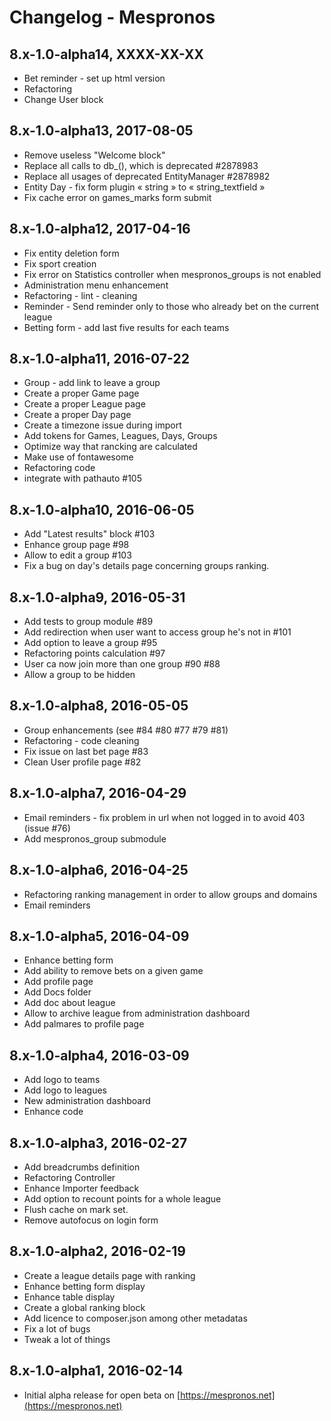 # Changelog - Mespronos
## 8.x-1.0-alpha14, XXXX-XX-XX
  - Bet reminder - set up html version
  - Refactoring
  - Change User block

## 8.x-1.0-alpha13, 2017-08-05
  - Remove useless "Welcome block"
  - Replace all calls to db_(), which is deprecated #2878983
  - Replace all usages of deprecated EntityManager #2878982
  - Entity Day - fix form plugin « string » to « string_textfield »
  - Fix cache error on games_marks form submit

## 8.x-1.0-alpha12, 2017-04-16
  - Fix entity deletion form
  - Fix sport creation
  - Fix error on Statistics controller when mespronos_groups is not enabled
  - Administration menu enhancement
  - Refactoring - lint - cleaning
  - Reminder - Send reminder only to those who already bet on the current league
  - Betting form - add last five results for each teams

## 8.x-1.0-alpha11, 2016-07-22
  - Group - add link to leave a group
  - Create a proper Game page
  - Create a proper League page
  - Create a proper Day page
  - Create a timezone issue during import
  - Add tokens for Games, Leagues, Days, Groups
  - Optimize way that rancking are calculated
  - Make use of fontawesome
  - Refactoring code
  - integrate with pathauto #105

## 8.x-1.0-alpha10, 2016-06-05
  - Add "Latest results" block #103
  - Enhance group page #98
  - Allow to edit a group #103
  - Fix a bug on day's details page concerning groups ranking.
  
## 8.x-1.0-alpha9, 2016-05-31
  - Add tests to group module #89
  - Add redirection when user want to access group he's not in #101
  - Add option to leave a group #95
  - Refactoring points calculation #97
  - User ca now join more than one group #90 #88
  - Allow a group to be hidden  

## 8.x-1.0-alpha8, 2016-05-05
  - Group enhancements  (see #84 #80 #77 #79 #81)
  - Refactoring - code cleaning
  - Fix issue on last bet page #83
  - Clean User profile page #82
  
## 8.x-1.0-alpha7, 2016-04-29
  - Email reminders - fix problem in url when not logged in to avoid 403 (issue #76)
  - Add mespronos_group submodule
  
## 8.x-1.0-alpha6, 2016-04-25
  - Refactoring ranking management in order to allow groups and domains
  - Email reminders

## 8.x-1.0-alpha5, 2016-04-09
  - Enhance betting form
  - Add ability to remove bets on a given game
  - Add profile page
  - Add Docs folder
  - Add doc about league
  - Allow to archive league from administration dashboard
  - Add palmares to profile page

## 8.x-1.0-alpha4, 2016-03-09
  - Add logo to teams
  - Add logo to leagues
  - New administration dashboard
  - Enhance code
  
## 8.x-1.0-alpha3, 2016-02-27
  - Add breadcrumbs definition
  - Refactoring Controller
  - Enhance Importer feedback
  - Add option to recount points for a whole league
  - Flush cache on mark set.
  - Remove autofocus on login form
  
## 8.x-1.0-alpha2, 2016-02-19
  - Create a league details page with ranking
  - Enhance betting form display 
  - Enhance table display
  - Create a global ranking block 
  - Add licence to composer.json among other metadatas
  - Fix a lot of bugs
  - Tweak a lot of things
  
## 8.x-1.0-alpha1, 2016-02-14
  - Initial alpha release for open beta on [https://mespronos.net](https://mespronos.net)